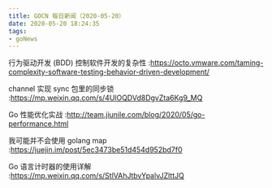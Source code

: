 ```yaml
---
title: GOCN 每日新闻（2020-05-20）
date: 2020-05-20 18:24:35
tags:
- goNews
---
```

行为驱动开发 (BDD) 控制软件开发的复杂性 :https://octo.vmware.com/taming-complexity-software-testing-behavior-driven-development/

channel 实现 sync 包里的同步锁 :https://mp.weixin.qq.com/s/4UlOQDVd8DgvZta6Kg9_MQ

Go 性能优化实战 :http://team.jiunile.com/blog/2020/05/go-performance.html

我可能并不会使用 golang map :https://juejin.im/post/5ec3473be51d454d952bd7f0

Go 语言计时器的使用详解 :https://mp.weixin.qq.com/s/StlVAhJtbvYpalvJZlttJQ

